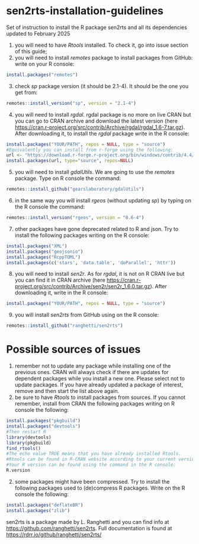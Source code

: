 # sen2rts-installation-guidelines
Set of instruction to install the R package sen2rts and all its dependencies updated to February 2025
1) you will need to have *Rtools* installed. To check it, go into issue section of this guide; 
2) you will need to install *remotes* package to install packages from GitHub: write on your R console:
```r
install.packages("remotes")
```
3) check *sp* package version (it should be 2.1-4). It should be the one you get from:
```r
remotes::install_version("sp", version = "2.1-4")
```
4) you will need to install *rgdal*. rgdal package is no more on live CRAN but you can go to CRAN archive and download the latest version (here https://cran.r-project.org/src/contrib/Archive/rgdal/rgdal_1.6-7.tar.gz). After downloading it, to install the *rgdal* package write in the R console: 
```r
install.packages("YOUR/PATH", repos = NULL, type = "source")
#Equivalently you can install from r-forge using the following:
url <- "https://download.r-forge.r-project.org/bin/windows/contrib/4.4/rgdal_1.6-7.zip"
install.packages(url, type="source", repos=NULL)
```
5) you will need to install *gdalUtils*. We are going to use the *remotes* package. Type on R console the command: 
```r
remotes::install_github("gearslaboratory/gdalUtils")
```
6) in the same way you will install *rgeos* (without updating *sp*) by typing on the R console the command: 
```r
remotes::install_version("rgeos", version = "0.6-4")
```
7) other packages have gone deprecated related to R and json. Try to install the following packages writing on the R console:
```r
install.packages("XML")
install.packages("geojsonio")
install.packages("RcppTOML")
install.packages(c('stars', 'data.table', 'doParallel', 'httr'))
```
8) you will need to install *sen2r*. As for *rgdal*, it is not on R CRAN live but you can find it in CRAN archive (here https://cran.r-project.org/src/contrib/Archive/sen2r/sen2r_1.6.0.tar.gz). After downloading it, write in the R console:
```r
install.packages("YOUR/PATH", repos = NULL, type = "source")
```
9) you will install *sen2rts* from GitHub using on the R console:
```r
remotes::install_github("ranghetti/sen2rts")
```

# Possible sources of issues
1) remember not to update any package while installing one of the previous ones. CRAN will always check if there are updates for dependent packages while you install a new one. Please select not to update packages. If you have already updated a package of interest, remove and then start the list above again. 
2) be sure to have *Rtools* to install packages from sources. If you cannot remember, install from CRAN the following packages writing on R console the following:
```r
install.packages("pkgbuild")
install.packages("devtools")
#Then restart R
library(devtools)
library(pkgbuild)
find_rtools()
#The echo value TRUE means that you have already installed Rtools.
#Rtools can be found in R-CRAN website according to your current version of R.
#Your R version can be found using the command in the R console:
R.version
```
2) some packages might have been compressed. Try to install the following packages used to (de)compress R packages. Write on the R console the following:
```r
install.packages("deflateBR")
install.packages("zlib")
```

sen2rts is a package made by L. Ranghetti and you can find info at https://github.com/ranghetti/sen2rts. Full documentation is found at https://rdrr.io/github/ranghetti/sen2rts/
